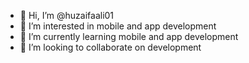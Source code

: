 - 👋 Hi, I’m @huzaifaali01
- 👀 I’m interested in mobile and app development
- 🌱 I’m currently learning mobile and app development
- 💞️ I’m looking to collaborate on development

<!---
huzaifaali01/huzaifaali01 is a ✨ special ✨ repository because its `README.md` (this file) appears on your GitHub profile.
You can click the Preview link to take a look at your changes.
--->
